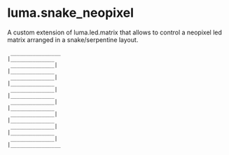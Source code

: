 # luma.snake_neopixel
 A custom extension of luma.led.matrix that allows to control a neopixel led matrix arranged in a snake/serpentine layout.
    
     ________________
    |______________
     ______________|
    |______________
     ______________|
    |______________
     ______________|
    |______________
     ______________|
    |______________
     ______________|
    |______________
     ______________|
    |______________
     ______________|
    |________________
